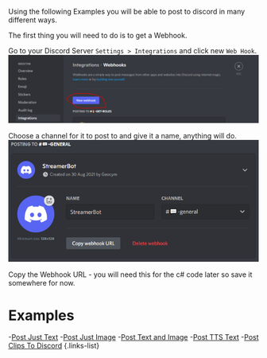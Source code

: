 
Using the following Examples you will be able to post to discord in many different ways. 

The first thing you will need to do is to get a Webhook.

Go to your Discord Server `Settings > Integrations` and click new `Web Hook`.
![post-to-discord-1.png](/extensions/post-to-discord/images/post-to-discord-1.png)

Choose a channel for it to post to and give it a name, anything will do.
![post-to-discord-1.png](/extensions/post-to-discord/images/post-to-discord-2.png)

Copy the Webhook URL - you will need this for the c# code later so save it somewhere for now.

# Examples

-[Post Just Text](/extensions/discord-examples/discord-post-text)
-[Post Just Image](/extensions/discord-examples/discord-post-image)
-[Post Text and Image](/extensions/post-to-discord)
-[Post TTS Text](/extensions/discord-examples/discord-post-tts)
-[Post Clips To Discord](/extensions/clip-and-post-to-chat-and-discord)
{.links-list}